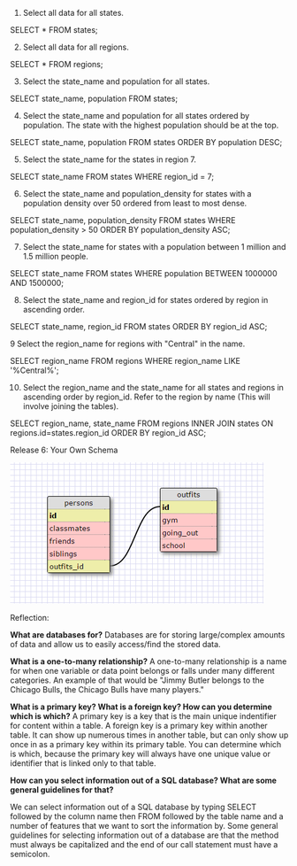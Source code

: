 1. Select all data for all states.

SELECT * FROM states;

2. Select all data for all regions.

SELECT * FROM regions;

3. Select the state_name and population for all states.

SELECT state_name, population
FROM states;

4. Select the state_name and population for all states ordered by population. The state with the highest population should be at the top.

SELECT state_name, population
FROM states
ORDER BY population DESC;

5. Select the state_name for the states in region 7.

SELECT state_name
FROM states
WHERE region_id = 7;

6. Select the state_name and population_density for states with a population density over 50 ordered from least to most dense.

SELECT state_name, population_density
FROM states
WHERE population_density > 50
ORDER BY population_density ASC;

7. Select the state_name for states with a population between 1 million and 1.5 million people.

SELECT state_name
FROM states
WHERE population
BETWEEN 1000000 AND 1500000;

8. Select the state_name and region_id for states ordered by region in ascending order.

SELECT state_name, region_id
FROM states
ORDER BY region_id ASC;

9 Select the region_name for regions with "Central" in the name.

SELECT region_name
FROM regions
WHERE region_name
LIKE '%Central%';

10. Select the region_name and the state_name for all states and regions in ascending order by region_id. Refer to the region by name (This will involve joining the tables).

SELECT region_name, state_name
FROM regions
INNER JOIN states
ON
regions.id=states.region_id
ORDER BY region_id ASC;

Release 6: Your Own Schema

![My Clueless Schema](clueless-schema.PNG)

Reflection:

**What are databases for?**
Databases are for storing large/complex amounts of data and allow us to easily access/find the stored data.

**What is a one-to-many relationship?**
A one-to-many relationship is a name for when one variable or data point belongs or falls under many different categories. An example of that would be "Jimmy Butler belongs to the Chicago Bulls, the Chicago Bulls have many players."

**What is a primary key? What is a foreign key? How can you determine which is which?**
A primary key is a key that is the main unique indentifier for content within a table. A foreign key is a primary key within another table. It can show up numerous times in another table, but can only show up once in as a primary key within its primary table. You can determine which is which, because the primary key will always have one unique value or identifier that is linked only to that table.

**How can you select information out of a SQL database? What are some general guidelines for that?**

We can select information out of a SQL database by typing SELECT followed by the column name then FROM followed by the table name and a number of features that we want to sort the information by. Some general guidelines for selecting information out of a database are that the method must always be capitalized and the end of our call statement must have a semicolon.
